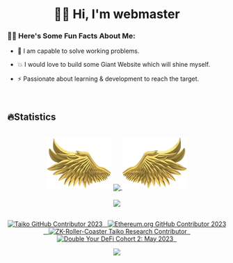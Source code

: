 <h1 align="center">👋🏻 Hi, I'm webmaster</h1>

### 👨‍💻 Here's Some Fun Facts About Me:

- 💬 I am capable to solve working problems.

- 💥 I would love to build some Giant Website which will shine myself.

- ⚡ Passionate about learning & development to reach the target.

<br>

<h2 align="left">🔥Statistics</h2>
<br>
<div align="center">
        <img align="start" height="120" width="150" right="50" src="https://github.com/webmaster1225/webmaster1225/blob/main/assets/images/left.png">
      <a href="https://github.com/webmaster1225">
        <img align="center" height="160em" src="https://github-readme-stats-eight-theta.vercel.app/api?username=webmaster1225&show_icons=true&theme=radical&include_all_commits=true&count_private=true"/>
      </a>
        <img align="start" height="120" width="150" src="https://github.com/webmaster1225/webmaster1225/blob/main/assets/images/right.png"/>
</div>
<br>
<div align="center">
       <img align="center" height="160em" src="https://github-readme-mwendwa.vercel.app/api/top-langs/?username=webmaster1225&layout=compact&count_private=true&theme=blue-green&title_color=00b3ff"/>
</div>
<br>
<div align="center">
    <p>
        <a target="_blank"href="https://www.gitpoap.io/gp/893"><img height=175 alt="Taiko GitHub Contributor 2023" src="https://www.gitpoap.io/_next/image?url=https%3A%2F%2Fassets.poap.xyz%2Fgitpoap3a-2023-taiko-contributor-2022-logo-1671723111328.png&w=750&q=75" />&nbsp;&nbsp;
        <a target="_blank"href="https://www.gitpoap.io/gp/879"><img height=175 alt="Ethereum.org GitHub Contributor 2023" src="https://www.gitpoap.io/_next/image?url=https%3A%2F%2Fassets.poap.xyz%2Fgitpoap3a-2023-ethereumorg-contributor-2022-logo-1671568487547.png&w=750&q=75" />&nbsp;&nbsp;
        <a target="_blank"href="https://poap.gallery/event/128736"><img height=175 alt="ZK-Roller-Coaster Taiko Research Contributor" src="https://assets.poap.xyz/taiko-research-contributors-2023-logo-1685987761596.png" />&nbsp;&nbsp;
        <a target="_blank" href="https://collectors.poap.xyz/en-US/token/6673781"><img height=175 alt="Double Your DeFi Cohort 2: May 2023" src="https://assets.poap.xyz/0c6eaacb-d527-479b-8a0e-d9e60726851d.png" />&nbsp;&nbsp;
    </p>
    <p align="center">
     <img src="https://capsule-render.vercel.app/api?type=waving&color=gradient&height=100&section=footer"/>
    </p>
</div>
